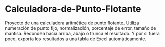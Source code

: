 # Calculadora-de-Punto-Flotante
Proyecto de una calculadora aritmética de punto flotante. Utiliza numeración de punto fijo, normalización, porcentaje de error, tamaño de mantisa. Redondea hacia arriba, abajo o trunca el resultado. Y por si fuera poco, exporta los resultados a una tabla de Excel automáticamente.
